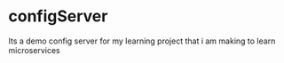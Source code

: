 # configServer
Its a demo config server for my learning project that i am making to learn microservices
